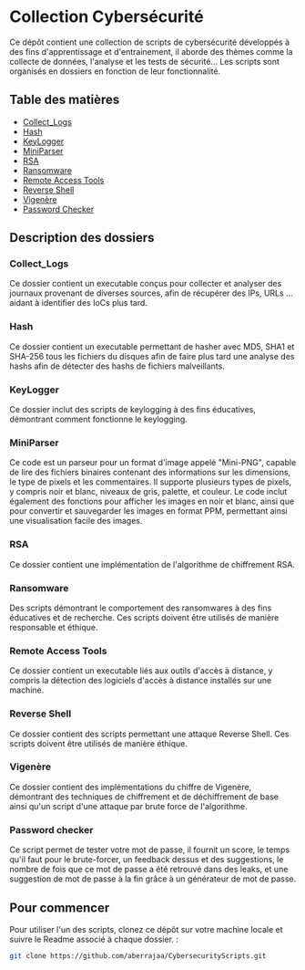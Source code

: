 # Collection Cybersécurité

Ce dépôt contient une collection de scripts de cybersécurité développés à des fins d'apprentissage et d'entrainement, il aborde des thèmes comme la collecte de données, l'analyse et les tests de sécurité... Les scripts sont organisés en dossiers en fonction de leur fonctionnalité.

## Table des matières

- [Collect_Logs](#collect_logs)
- [Hash](#hash)
- [KeyLogger](#keylogger)
- [MiniParser](#miniparser)
- [RSA](#rsa)
- [Ransomware](#ransomware)
- [Remote Access Tools](#remote-access-tools)
- [Reverse Shell](#reverse-shell)
- [Vigenère](#vigenère)
- [Password Checker](#password_checker)

## Description des dossiers

### Collect_Logs
Ce dossier contient un executable conçus pour collecter et analyser des journaux provenant de diverses sources, afin de récupérer des IPs, URLs ... aidant à identifier des IoCs plus tard.

### Hash
Ce dossier contient un executable permettant de hasher avec MD5, SHA1 et SHA-256 tous les fichiers du disques afin de faire plus tard une analyse des hashs afin de détecter des hashs de fichiers malveillants.

### KeyLogger
Ce dossier inclut des scripts de keylogging à des fins éducatives, démontrant comment fonctionne le keylogging.

### MiniParser
Ce code est un parseur pour un format d'image appelé "Mini-PNG", capable de lire des fichiers binaires contenant des informations sur les dimensions, le type de pixels et les commentaires. Il supporte plusieurs types de pixels, y compris noir et blanc, niveaux de gris, palette, et couleur. Le code inclut également des fonctions pour afficher les images en noir et blanc, ainsi que pour convertir et sauvegarder les images en format PPM, permettant ainsi une visualisation facile des images.

### RSA
Ce dossier contient une implémentation de l'algorithme de chiffrement RSA.

### Ransomware
Des scripts démontrant le comportement des ransomwares à des fins éducatives et de recherche. Ces scripts doivent être utilisés de manière responsable et éthique.

### Remote Access Tools
Ce dossier contient un executable liés aux outils d'accès à distance, y compris la détection des logiciels d'accès à distance installés sur une machine.

### Reverse Shell
Ce dossier contient des scripts permettant une attaque Reverse Shell. Ces scripts doivent être utilisés de manière éthique.

### Vigenère
Ce dossier contient des implémentations du chiffre de Vigenère, démontrant des techniques de chiffrement et de déchiffrement de base ainsi qu'un script d'une attaque par brute force de l'algorithme.

### Password checker
Ce script permet de tester votre mot de passe, il fournit un score, le temps qu'il faut pour le brute-forcer, un feedback dessus et des suggestions, le nombre de fois que ce mot de passe a été retrouvé dans des leaks, et une suggestion de mot de passe à la fin grâce à un générateur de mot de passe.

## Pour commencer

Pour utiliser l'un des scripts, clonez ce dépôt sur votre machine locale et suivre le Readme associé à chaque dossier. :

```bash
git clone https://github.com/aberrajaa/CybersecurityScripts.git
```


